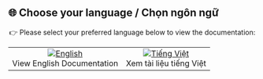 <p align="center">
  <strong><h2>🌐 Choose your language / Chọn ngôn ngữ</h2></strong>
</p>

<p align="center">  
👉 Please select your preferred language below to view the documentation:  
</p>

<table align="center">
  <tr>
    <td align="center">
      <a href="README-en.md">
        <img src="https://img.shields.io/badge/English-🇺🇸-blue?style=for-the-badge&logo=github" alt="English" />
      </a>
      <br />
      View English Documentation
    </td>
    <td align="center">
      <a href="README-vi.md">
        <img src="https://img.shields.io/badge/Tiếng_Việt-🇻🇳-green?style=for-the-badge&logo=github" alt="Tiếng Việt" />
      </a>
      <br />
      Xem tài liệu tiếng Việt
    </td>
  </tr>
</table>
